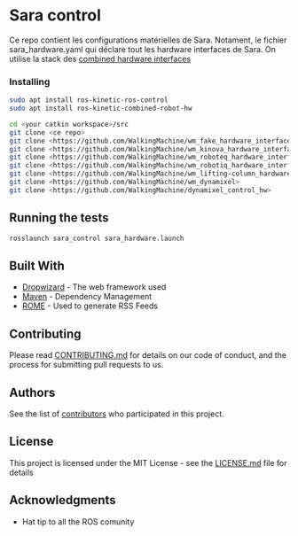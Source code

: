 # Sara control
Ce repo contient les configurations matérielles de Sara.
Notament, le fichier sara_hardware.yaml qui déclare tout les hardware interfaces de Sara.
On utilise la stack des [combined hardware interfaces](https://wiki.ros.org/combined_robot_hw?distro=kinetic)

### Installing
```bash
sudo apt install ros-kinetic-ros-control
sudo apt install ros-kinetic-combined-robot-hw

cd <your catkin workspace>/src
git clone <ce repo>
git clone <https://github.com/WalkingMachine/wm_fake_hardware_interface>
git clone <https://github.com/WalkingMachine/wm_kinova_hardware_interface>
git clone <https://github.com/WalkingMachine/wm_roboteq_hardware_interface>
git clone <https://github.com/WalkingMachine/wm_robotiq_hardware_interface>
git clone <https://github.com/WalkingMachine/wm_lifting-column_hardware_interface>
git clone <https://github.com/WalkingMachine/wm_dynamixel>
git clone <https://github.com/WalkingMachine/dynamixel_control_hw>
```

## Running the tests
```bash
rosslaunch sara_control sara_hardware.launch
```

## Built With

* [Dropwizard](http://www.dropwizard.io/1.0.2/docs/) - The web framework used
* [Maven](https://maven.apache.org/) - Dependency Management
* [ROME](https://rometools.github.io/rome/) - Used to generate RSS Feeds

## Contributing

Please read [CONTRIBUTING.md](https://gist.github.com/walkingmachine/b24679402957c63ec426) for details on our code of conduct, and the process for submitting pull requests to us.

## Authors

See the list of [contributors](https://github.com/walkingmachine/project/contributors) who participated in this project.

## License

This project is licensed under the MIT License - see the [LICENSE.md](LICENSE.md) file for details

## Acknowledgments

* Hat tip to all the ROS comunity

